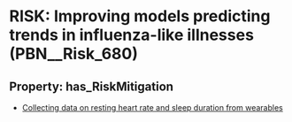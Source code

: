 # RISK: __Improving models predicting trends in influenza-like illnesses__ (PBN__Risk_680)

## Property: has_RiskMitigation

* [Collecting data on resting heart rate and sleep duration from wearables](PBN__RiskMitigation_944)

